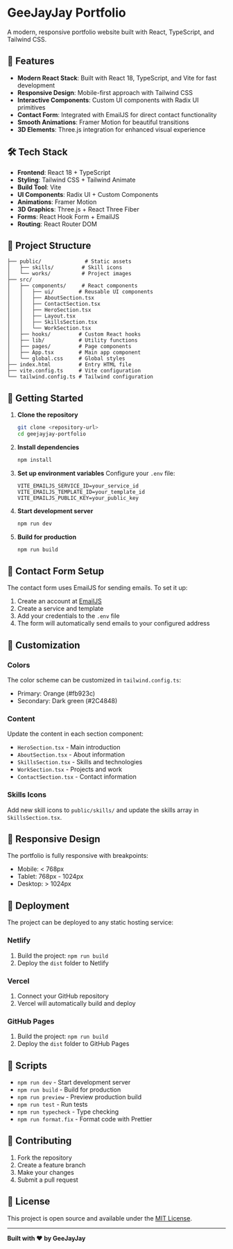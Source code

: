 # GeeJayJay Portfolio

A modern, responsive portfolio website built with React, TypeScript, and Tailwind CSS.

## 🚀 Features

- **Modern React Stack**: Built with React 18, TypeScript, and Vite for fast development
- **Responsive Design**: Mobile-first approach with Tailwind CSS
- **Interactive Components**: Custom UI components with Radix UI primitives
- **Contact Form**: Integrated with EmailJS for direct contact functionality
- **Smooth Animations**: Framer Motion for beautiful transitions
- **3D Elements**: Three.js integration for enhanced visual experience

## 🛠️ Tech Stack

- **Frontend**: React 18 + TypeScript
- **Styling**: Tailwind CSS + Tailwind Animate
- **Build Tool**: Vite
- **UI Components**: Radix UI + Custom Components
- **Animations**: Framer Motion
- **3D Graphics**: Three.js + React Three Fiber
- **Forms**: React Hook Form + EmailJS
- **Routing**: React Router DOM

## 📁 Project Structure

```
├── public/              # Static assets
│   ├── skills/         # Skill icons
│   └── works/          # Project images
├── src/
│   ├── components/     # React components
│   │   ├── ui/        # Reusable UI components
│   │   ├── AboutSection.tsx
│   │   ├── ContactSection.tsx
│   │   ├── HeroSection.tsx
│   │   ├── Layout.tsx
│   │   ├── SkillsSection.tsx
│   │   └── WorkSection.tsx
│   ├── hooks/         # Custom React hooks
│   ├── lib/           # Utility functions
│   ├── pages/         # Page components
│   ├── App.tsx        # Main app component
│   └── global.css     # Global styles
├── index.html         # Entry HTML file
├── vite.config.ts     # Vite configuration
└── tailwind.config.ts # Tailwind configuration
```

## 🚀 Getting Started

1. **Clone the repository**
   ```bash
   git clone <repository-url>
   cd geejayjay-portfolio
   ```

2. **Install dependencies**
   ```bash
   npm install
   ```

3. **Set up environment variables**
   Configure your `.env` file:
   ```env
   VITE_EMAILJS_SERVICE_ID=your_service_id
   VITE_EMAILJS_TEMPLATE_ID=your_template_id
   VITE_EMAILJS_PUBLIC_KEY=your_public_key
   ```

4. **Start development server**
   ```bash
   npm run dev
   ```

5. **Build for production**
   ```bash
   npm run build
   ```

## 📧 Contact Form Setup

The contact form uses EmailJS for sending emails. To set it up:

1. Create an account at [EmailJS](https://www.emailjs.com/)
2. Create a service and template
3. Add your credentials to the `.env` file
4. The form will automatically send emails to your configured address

## 🎨 Customization

### Colors
The color scheme can be customized in `tailwind.config.ts`:
- Primary: Orange (#fb923c)
- Secondary: Dark green (#2C4848)

### Content
Update the content in each section component:
- `HeroSection.tsx` - Main introduction
- `AboutSection.tsx` - About information
- `SkillsSection.tsx` - Skills and technologies
- `WorkSection.tsx` - Projects and work
- `ContactSection.tsx` - Contact information

### Skills Icons
Add new skill icons to `public/skills/` and update the skills array in `SkillsSection.tsx`.

## 📱 Responsive Design

The portfolio is fully responsive with breakpoints:
- Mobile: < 768px
- Tablet: 768px - 1024px
- Desktop: > 1024px

## 🚀 Deployment

The project can be deployed to any static hosting service:

### Netlify
1. Build the project: `npm run build`
2. Deploy the `dist` folder to Netlify

### Vercel
1. Connect your GitHub repository
2. Vercel will automatically build and deploy

### GitHub Pages
1. Build the project: `npm run build`
2. Deploy the `dist` folder to GitHub Pages

## 📜 Scripts

- `npm run dev` - Start development server
- `npm run build` - Build for production
- `npm run preview` - Preview production build
- `npm run test` - Run tests
- `npm run typecheck` - Type checking
- `npm run format.fix` - Format code with Prettier

## 🤝 Contributing

1. Fork the repository
2. Create a feature branch
3. Make your changes
4. Submit a pull request

## 📄 License

This project is open source and available under the [MIT License](LICENSE).

---

**Built with ❤️ by GeeJayJay**

